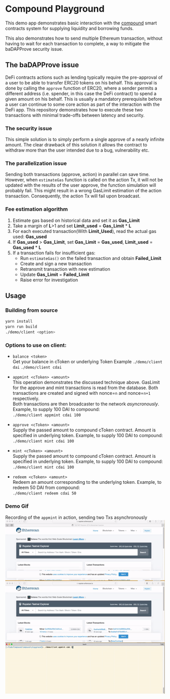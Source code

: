 # Compound Playground
This demo app demonstrates basic interaction with the [compound](https://compound.finance) smart contracts system for supplying liquidity and borrowing funds.

This also demonstrates how to send multiple Ethereum transaction, without having to wait for each transaction to complete, a way to mitigate the baDAPProve security issue.

## The baDAPProve issue
DeFi contracts actions such as lending typically require the pre-approval of a user to be able to transfer ERC20 tokens on his behalf.
This approval is done by calling the `approve` function of ERC20, where a sender permits a different address (i.e. spender, in this case the DeFi contract) to spend a given amount on his behalf.
This is usually a mandatory prerequisite before a user can continue to some core action as part of the interaction with the DeFi app. 
This repository demonstrates how to execute these two transactions with minimal trade-offs between latency and security.

### The security issue
This simple solution is to simply perform a single approve of a nearly infinite amount.
The clear drawback of this solution it allows the contract to withdraw more than the user intended due to a bug, vulnerability etc.

### The parallelization issue
Sending both transactions (approve, action) in parallel can save time. However, when `estimateGas` function is called on the action Tx, it will not be updated with the results of the user approve, the function simulation will probably fail. 
This might result in a wrong GasLimit estimation of the action transaction. 
Consequently, the action Tx will fail upon broadcast.

### Fee estimation algorithm 
1. Estimate gas based on historical data and set it as __Gas_Limit__
2. Take a margin of __L__>1 and set __Limit_used__ = __Gas_Limit__ * __L__
3. For each executed transaction(With __Limit_Used__), read the actual gas used: __Gas_used__
4. If __Gas_used__ > __Gas_Limit__, set __Gas_Limit__ = __Gas_used__, __Limit_used__ = __Gas_used__ * __L__
5. If a transaction fails for insufficient gas:
    * Run `estimateGas()` on the failed transaction and obtain __Failed_Limit__    
    * Create and sign a new transaction
    * Retransmit transaction with new estimation
    * Update __Gas_Limit__ = __Failed_Limit__
    * Raise error for investigation




## Usage
### Building from source
```sh
yarn install
yarn run build
./demo/client <option>
```

### Options to use on client:
* `balance <token>`  
Get your balance in cToken or underlying Token
Example
`./demo/client dai`
`./demo/client cdai`


* `appmint <cToken> <amount>`  
This operation demonstrates the discussed technique above. GasLimit for the approve and mint transactions is read from the database. Both transactions are created and signed with nonce=`n` and nonce=`n+1` respectively.  
Both transactions are then broadcaster to the network _asyncronously_.   
Example, to supply 100 DAI to compound:  
`./demo/client appmint cdai 100`

* `approve <cToken> <amount>`  
Supply the passed amount to compound cToken contract. Amount is specified in underlying token.
Example, to supply 100 DAI to compound:  
`./demo/client mint cdai 100`

* `mint <cToken> <amount>`  
Supply the passed amount to compound cToken contract. Amount is specified in underlying token.
Example, to supply 100 DAI to compound:  
`./demo/client mint cdai 100`

* `redeem <cToken> <amount>`  
Redeem an amount corresponding to the underlying token.
Example, to redeem 50 DAI from compound:  
`./demo/client redeem cdai 50`


### Demo Gif
Recording of the `appmint` in action, sending two Txs asynchronously  
![demo](./assets/demo.gif)
